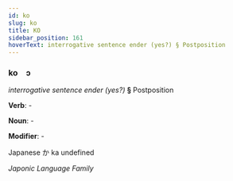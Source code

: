 ```yaml
---
id: ko
slug: ko
title: KO
sidebar_position: 161
hoverText: interrogative sentence ender (yes?) § Postposition
---
```


### ko&emsp;<span kind="abugida">ɔ</span>

*interrogative sentence ender (yes?)* **§** Postposition

**Verb**: -

**Noun**: -

**Modifier**: -

Japanese か ka undefined

*Japonic Language Family*
